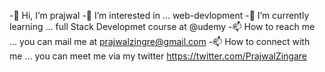
-👋 Hi, I’m prajwal
-👀 I’m interested in ... web-devlopment
-🌱 I’m currently learning ... full Stack Developmet course at @udemy
-📫 How to reach me ... you can mail me at prajwalzingre@gmail.com
-📫 How to connect with me ... you can meet me via my twitter https://twitter.com/PrajwalZingare
<!--
**prajwalzingare/prajwalzingare** is a ✨ _special_ ✨ repository because its `README.md` (this file) appears on your GitHub profile.

Here are some ideas to get you started:

- 🔭 I’m currently working on ...
- 🌱 I’m currently learning ...
- 👯 I’m looking to collaborate on ...
- 🤔 I’m looking for help with ...
- 💬 Ask me about ...
- 📫 How to reach me: ...
- 😄 Pronouns: ...
- ⚡ Fun fact: ...
-->
